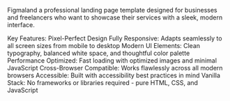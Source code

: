 Figmaland a professional landing page template designed for businesses and freelancers who want to showcase their services with a sleek, modern interface.

Key Features:
Pixel-Perfect Design
Fully Responsive: Adapts seamlessly to all screen sizes from mobile to desktop
Modern UI Elements: Clean typography, balanced white space, and thoughtful color palette
Performance Optimized: Fast loading with optimized images and minimal JavaScript
Cross-Browser Compatible: Works flawlessly across all modern browsers
Accessible: Built with accessibility best practices in mind
Vanilla Stack: No frameworks or libraries required - pure HTML, CSS, and JavaScript
